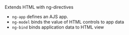 Extends HTML with ng-directives
* `ng-app` defines an AJS app.
* `ng-model` binds the value of HTML controls to app data
* `ng-bind` binds application data to HTML view


